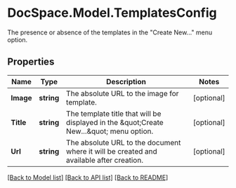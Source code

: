 # DocSpace.Model.TemplatesConfig
The presence or absence of the templates in the \"Create New...\" menu option.

## Properties

Name | Type | Description | Notes
------------ | ------------- | ------------- | -------------
**Image** | **string** | The absolute URL to the image for template. | [optional] 
**Title** | **string** | The template title that will be displayed in the \&quot;Create New...\&quot; menu option. | [optional] 
**Url** | **string** | The absolute URL to the document where it will be created and available after creation. | [optional] 

[[Back to Model list]](../README.md#documentation-for-models) [[Back to API list]](../README.md#documentation-for-api-endpoints) [[Back to README]](../README.md)

